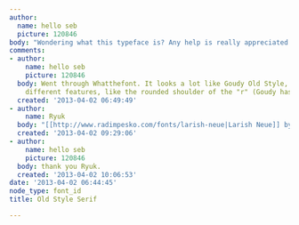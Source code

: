 ```yaml
---
author:
  name: hello seb
  picture: 120846
body: "Wondering what this typeface is? Any help is really appreciated.\r\n\r\nCheers,\r\n\r\nseb\r\n\r\n[img:sites/default/files/old-images/scan_4142.png]"
comments:
- author:
    name: hello seb
    picture: 120846
  body: Went through Whatthefont. It looks a lot like Goudy Old Style, but has a few
    different features, like the rounded shoulder of the "r" (Goudy has a sharp one).
  created: '2013-04-02 06:49:49'
- author:
    name: Ryuk
  body: "[[http://www.radimpesko.com/fonts/larish-neue|Larish Neue]] by Radim Pe\u0161ko"
  created: '2013-04-02 09:29:06'
- author:
    name: hello seb
    picture: 120846
  body: thank you Ryuk.
  created: '2013-04-02 10:06:53'
date: '2013-04-02 06:44:45'
node_type: font_id
title: Old Style Serif

---
```

